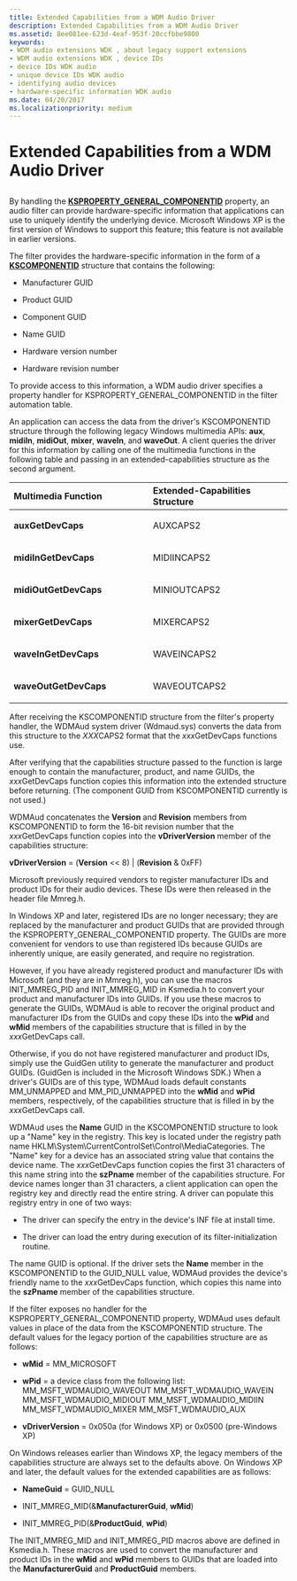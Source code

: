 ```yaml
---
title: Extended Capabilities from a WDM Audio Driver
description: Extended Capabilities from a WDM Audio Driver
ms.assetid: 8ee081ee-623d-4eaf-953f-20ccfbbe9800
keywords:
- WDM audio extensions WDK , about legacy support extensions
- WDM audio extensions WDK , device IDs
- device IDs WDK audio
- unique device IDs WDK audio
- identifying audio devices
- hardware-specific information WDK audio
ms.date: 04/20/2017
ms.localizationpriority: medium
---
```


# Extended Capabilities from a WDM Audio Driver


## <span id="extended_capabilities_from_a_wdm_audio_driver"></span><span id="EXTENDED_CAPABILITIES_FROM_A_WDM_AUDIO_DRIVER"></span>


By handling the [**KSPROPERTY\_GENERAL\_COMPONENTID**](https://docs.microsoft.com/windows-hardware/drivers/stream/ksproperty-general-componentid) property, an audio filter can provide hardware-specific information that applications can use to uniquely identify the underlying device. Microsoft Windows XP is the first version of Windows to support this feature; this feature is not available in earlier versions.

The filter provides the hardware-specific information in the form of a [**KSCOMPONENTID**](https://docs.microsoft.com/windows-hardware/drivers/ddi/ks/ns-ks-kscomponentid) structure that contains the following:

-   Manufacturer GUID

-   Product GUID

-   Component GUID

-   Name GUID

-   Hardware version number

-   Hardware revision number

To provide access to this information, a WDM audio driver specifies a property handler for KSPROPERTY\_GENERAL\_COMPONENTID in the filter automation table.

An application can access the data from the driver's KSCOMPONENTID structure through the following legacy Windows multimedia APIs: **aux**, **midiIn**, **midiOut**, **mixer**, **waveIn**, and **waveOut**. A client queries the driver for this information by calling one of the multimedia functions in the following table and passing in an extended-capabilities structure as the second argument.

<table>
<colgroup>
<col width="50%" />
<col width="50%" />
</colgroup>
<thead>
<tr class="header">
<th align="left">Multimedia Function</th>
<th align="left">Extended-Capabilities Structure</th>
</tr>
</thead>
<tbody>
<tr class="odd">
<td align="left"><p><strong>auxGetDevCaps</strong></p></td>
<td align="left"><p>AUXCAPS2</p></td>
</tr>
<tr class="even">
<td align="left"><p><strong>midiInGetDevCaps</strong></p></td>
<td align="left"><p>MIDIINCAPS2</p></td>
</tr>
<tr class="odd">
<td align="left"><p><strong>midiOutGetDevCaps</strong></p></td>
<td align="left"><p>MINIOUTCAPS2</p></td>
</tr>
<tr class="even">
<td align="left"><p><strong>mixerGetDevCaps</strong></p></td>
<td align="left"><p>MIXERCAPS2</p></td>
</tr>
<tr class="odd">
<td align="left"><p><strong>waveInGetDevCaps</strong></p></td>
<td align="left"><p>WAVEINCAPS2</p></td>
</tr>
<tr class="even">
<td align="left"><p><strong>waveOutGetDevCaps</strong></p></td>
<td align="left"><p>WAVEOUTCAPS2</p></td>
</tr>
</tbody>
</table>

 

After receiving the KSCOMPONENTID structure from the filter's property handler, the WDMAud system driver (Wdmaud.sys) converts the data from this structure to the *XXX*CAPS2 format that the *xxx*GetDevCaps functions use.

After verifying that the capabilities structure passed to the function is large enough to contain the manufacturer, product, and name GUIDs, the *xxx*GetDevCaps function copies this information into the extended structure before returning. (The component GUID from KSCOMPONENTID currently is not used.)

WDMAud concatenates the **Version** and **Revision** members from KSCOMPONENTID to form the 16-bit revision number that the *xxx*GetDevCaps function copies into the **vDriverVersion** member of the capabilities structure:

**vDriverVersion** = (**Version** &lt;&lt; 8) | (**Revision** & 0xFF)

Microsoft previously required vendors to register manufacturer IDs and product IDs for their audio devices. These IDs were then released in the header file Mmreg.h.

In Windows XP and later, registered IDs are no longer necessary; they are replaced by the manufacturer and product GUIDs that are provided through the KSPROPERTY\_GENERAL\_COMPONENTID property. The GUIDs are more convenient for vendors to use than registered IDs because GUIDs are inherently unique, are easily generated, and require no registration.

However, if you have already registered product and manufacturer IDs with Microsoft (and they are in Mmreg.h), you can use the macros INIT\_MMREG\_PID and INIT\_MMREG\_MID in Ksmedia.h to convert your product and manufacturer IDs into GUIDs. If you use these macros to generate the GUIDs, WDMAud is able to recover the original product and manufacturer IDs from the GUIDs and copy these IDs into the **wPid** and **wMid** members of the capabilities structure that is filled in by the *xxx*GetDevCaps call.

Otherwise, if you do not have registered manufacturer and product IDs, simply use the GuidGen utility to generate the manufacturer and product GUIDs. (GuidGen is included in the Microsoft Windows SDK.) When a driver's GUIDs are of this type, WDMAud loads default constants MM\_UNMAPPED and MM\_PID\_UNMAPPED into the **wMid** and **wPid** members, respectively, of the capabilities structure that is filled in by the *xxx*GetDevCaps call.

WDMAud uses the **Name** GUID in the KSCOMPONENTID structure to look up a "Name" key in the registry. This key is located under the registry path name HKLM\\System\\CurrentControlSet\\Control\\MediaCategories. The "Name" key for a device has an associated string value that contains the device name. The *xxx*GetDevCaps function copies the first 31 characters of this name string into the **szPname** member of the capabilities structure. For device names longer than 31 characters, a client application can open the registry key and directly read the entire string. A driver can populate this registry entry in one of two ways:

-   The driver can specify the entry in the device's INF file at install time.

-   The driver can load the entry during execution of its filter-initialization routine.

The name GUID is optional. If the driver sets the **Name** member in the KSCOMPONENTID to the GUID\_NULL value, WDMAud provides the device's friendly name to the *xxx*GetDevCaps function, which copies this name into the **szPname** member of the capabilities structure.

If the filter exposes no handler for the KSPROPERTY\_GENERAL\_COMPONENTID property, WDMAud uses default values in place of the data from the KSCOMPONENTID structure. The default values for the legacy portion of the capabilities structure are as follows:

-   **wMid** = MM\_MICROSOFT

-   **wPid** = a device class from the following list:
    MM\_MSFT\_WDMAUDIO\_WAVEOUT
    MM\_MSFT\_WDMAUDIO\_WAVEIN
    MM\_MSFT\_WDMAUDIO\_MIDIOUT
    MM\_MSFT\_WDMAUDIO\_MIDIIN
    MM\_MSFT\_WDMAUDIO\_MIXER
    MM\_MSFT\_WDMAUDIO\_AUX
-   **vDriverVersion** = 0x050a (for Windows XP) or 0x0500 (pre-Windows XP)

On Windows releases earlier than Windows XP, the legacy members of the capabilities structure are always set to the defaults above. On Windows XP and later, the default values for the extended capabilities are as follows:

-   **NameGuid** = GUID\_NULL

-   INIT\_MMREG\_MID(&**ManufacturerGuid**, **wMid**)

-   INIT\_MMREG\_PID(&**ProductGuid**, **wPid**)

The INIT\_MMREG\_MID and INIT\_MMREG\_PID macros above are defined in Ksmedia.h. These macros are used to convert the manufacturer and product IDs in the **wMid** and **wPid** members to GUIDs that are loaded into the **ManufacturerGuid** and **ProductGuid** members.

 

 




